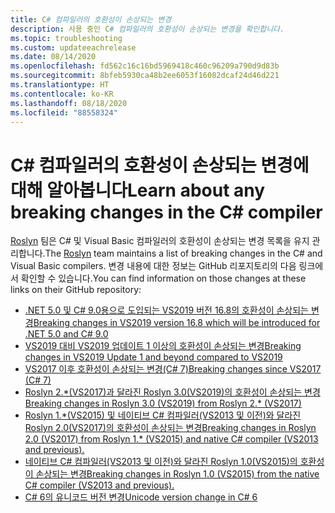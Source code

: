 ```yaml
---
title: C# 컴파일러의 호환성이 손상되는 변경
description: 사용 중인 C# 컴파일러의 호환성이 손상되는 변경을 확인합니다.
ms.topic: troubleshooting
ms.custom: updateeachrelease
ms.date: 08/14/2020
ms.openlocfilehash: fd562c16c16bd5969418c460c96209a790d9d83b
ms.sourcegitcommit: 8bfeb5930ca48b2ee6053f16082dcaf24d46d221
ms.translationtype: HT
ms.contentlocale: ko-KR
ms.lasthandoff: 08/18/2020
ms.locfileid: "88558324"
---
```

# <a name="learn-about-any-breaking-changes-in-the-c-compiler"></a><span data-ttu-id="300b3-103">C# 컴파일러의 호환성이 손상되는 변경에 대해 알아봅니다</span><span class="sxs-lookup"><span data-stu-id="300b3-103">Learn about any breaking changes in the C# compiler</span></span>

<span data-ttu-id="300b3-104">[Roslyn](https://github.com/dotnet/roslyn) 팀은 C# 및 Visual Basic 컴파일러의 호환성이 손상되는 변경 목록을 유지 관리합니다.</span><span class="sxs-lookup"><span data-stu-id="300b3-104">The [Roslyn](https://github.com/dotnet/roslyn) team maintains a list of breaking changes in the C# and Visual Basic compilers.</span></span> <span data-ttu-id="300b3-105">변경 내용에 대한 정보는 GitHub 리포지토리의 다음 링크에서 확인할 수 있습니다.</span><span class="sxs-lookup"><span data-stu-id="300b3-105">You can find information on those changes at these links on their GitHub repository:</span></span>

- [<span data-ttu-id="300b3-106">.NET 5.0 및 C# 9.0용으로 도입되는 VS2019 버전 16.8의 호환성이 손상되는 변경</span><span class="sxs-lookup"><span data-stu-id="300b3-106">Breaking changes in VS2019 version 16.8 which will be introduced for .NET 5.0 and C# 9.0</span></span>](https://github.com/dotnet/roslyn/blob/master/docs/compilers/CSharp/Compiler%20Breaking%20Changes%20-%20DotNet%205.md)
- [<span data-ttu-id="300b3-107">VS2019 대비 VS2019 업데이트 1 이상의 호환성이 손상되는 변경</span><span class="sxs-lookup"><span data-stu-id="300b3-107">Breaking changes in VS2019 Update 1 and beyond compared to VS2019</span></span>](https://github.com/dotnet/roslyn/blob/master/docs/compilers/CSharp/Compiler%20Breaking%20Changes%20-%20post%20VS2019.md)
- [<span data-ttu-id="300b3-108">VS2017 이후 호환성이 손상되는 변경(C# 7)</span><span class="sxs-lookup"><span data-stu-id="300b3-108">Breaking changes since VS2017 (C# 7)</span></span>](https://github.com/dotnet/roslyn/blob/master/docs/compilers/CSharp/Compiler%20Breaking%20Changes%20-%20post%20VS2017.md)
- [<span data-ttu-id="300b3-109">Roslyn 2.\*(VS2017)과 달라진 Roslyn 3.0(VS2019)의 호환성이 손상되는 변경</span><span class="sxs-lookup"><span data-stu-id="300b3-109">Breaking changes in Roslyn 3.0 (VS2019) from Roslyn 2.\* (VS2017)</span></span>](https://github.com/dotnet/roslyn/blob/master/docs/compilers/CSharp/Compiler%20Breaking%20Changes%20-%20VS2019.md)
- [<span data-ttu-id="300b3-110">Roslyn 1.\*(VS2015) 및 네이티브 C# 컴파일러(VS2013 및 이전)와 달라진 Roslyn 2.0(VS2017)의 호환성이 손상되는 변경</span><span class="sxs-lookup"><span data-stu-id="300b3-110">Breaking changes in Roslyn 2.0 (VS2017) from Roslyn 1.\* (VS2015) and native C# compiler (VS2013 and previous).</span></span>](https://github.com/dotnet/roslyn/blob/master/docs/compilers/CSharp/Compiler%20Breaking%20Changes%20-%20VS2017.md)
- [<span data-ttu-id="300b3-111">네이티브 C# 컴파일러(VS2013 및 이전)와 달라진 Roslyn 1.0(VS2015)의 호환성이 손상되는 변경</span><span class="sxs-lookup"><span data-stu-id="300b3-111">Breaking changes in Roslyn 1.0 (VS2015) from the native C# compiler (VS2013 and previous).</span></span>](https://github.com/dotnet/roslyn/blob/master/docs/compilers/CSharp/Compiler%20Breaking%20Changes%20-%20VS2015.md)
- [<span data-ttu-id="300b3-112">C# 6의 유니코드 버전 변경</span><span class="sxs-lookup"><span data-stu-id="300b3-112">Unicode version change in C# 6</span></span>](https://github.com/dotnet/roslyn/blob/master/docs/compilers/CSharp/Unicode%20Version.md)
